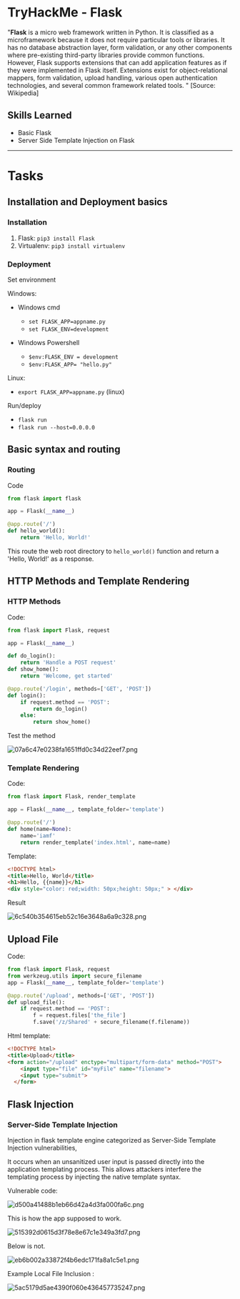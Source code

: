# TryHackMe - Flask

"**Flask** is a micro web framework written in Python. It is classified as a microframework because it does not require particular tools or libraries. It has no database abstraction layer, form validation, or any other components where pre-existing third-party libraries provide common functions. However, Flask supports extensions that can add application features as if they were implemented in Flask itself. Extensions exist for object-relational mappers, form validation, upload handling, various open authentication technologies, and several common framework related tools. "
[Source: Wikipedia]

## Skills Learned

- Basic Flask
- Server Side Template Injection on Flask

---
# Tasks

## Installation and Deployment basics

### Installation

1. Flask: `pip3 install Flask`
2. Virtualenv: `pip3 install virtualenv`

### Deployment

Set environment 

Windows:

- Windows cmd 
  - `set FLASK_APP=appname.py` 
  - `set FLASK_ENV=development` 

- Windows Powershell
  - `$env:FLASK_ENV = development` 
  - `$env:FLASK_APP= "hello.py"` 

Linux:
- `export FLASK_APP=appname.py` (linux)

Run/deploy 
- `flask run`
- `flask run --host=0.0.0.0`

## Basic syntax and routing

### Routing

Code  

```python
from flask import flask

app = Flask(__name__)

@app.route('/')
def hello_world():
    return 'Hello, World!'
```

This route the web root directory to `hello_world()` function and return a 'Hello, World!' as a response.

## HTTP Methods and Template Rendering

### HTTP Methods

Code:

```python
from flask import Flask, request

app = Flask(__name__)

def do_login():
    return 'Handle a POST request'
def show_home():
    return 'Welcome, get started'

@app.route('/login', methods=['GET', 'POST'])
def login():
    if request.method == 'POST':
        return do_login()
    else:
        return show_home()
```

Test the method

![07a6c47e0238fa1651ffd0c34d22eef7.png](_resources/9a93cf59b4994642bc2a70835f15895e.png)

### Template Rendering

Code:

```python
from flask import Flask, render_template

app = Flask(__name__, template_folder='template')

@app.route('/')
def home(name=None):
    name='iamf'
    return render_template('index.html', name=name)
```

Template:

```html
<!DOCTYPE html>
<title>Hello, World</title>
<h1>Hello, {{name}}</h1>
<div style="color: red;width: 50px;height: 50px;" > </div>
```

Result

![6c540b354615eb52c16e3648a6a9c328.png](_resources/9790d645d01f4625a5f473c74dbecdae.png)

## Upload File 

Code:

```python
from flask import Flask, request
from werkzeug.utils import secure_filename
app = Flask(__name__, template_folder='template')

@app.route('/upload', methods=['GET', 'POST'])
def upload_file():
    if request.method == 'POST':
        f = request.files['the_file']
        f.save('/z/Shared' + secure_filename(f.filename))
```

Html template:

```html
<!DOCTYPE html>
<title>Upload</title>
<form action="/upload" enctype="multipart/form-data" method="POST">
    <input type="file" id="myFile" name="filename">
    <input type="submit">
  </form>
```



## Flask Injection

### Server-Side Template Injection

Injection in flask template engine categorized as Server-Side Template Injection vulnerabilities,

It occurs when an unsanitized user input is passed  directly into the application templating process. This allows attackers interfere the templating process by injecting the native template syntax.

Vulnerable code:

![d500a41488b1eb66d42a4d3fa000fa6c.png](_resources/32c545d6c13c47b7bfbf51df6a093190.png)

This is how the app supposed to work.

![515392d0615d3f78e8e67c1e349a3fd7.png](_resources/4af285d78b3643a5a993e9db86ebe418.png)

Below is not.

![eb6b002a33872f4b6edc171fa8a1c5e1.png](_resources/11694a66aae6474587778456256d7d2e.png)

Example Local File Inclusion :

![5ac5179d5ae4390f060e436457735247.png](_resources/a8cd947fad6c4efc808b3cd43f6c411d.png)
